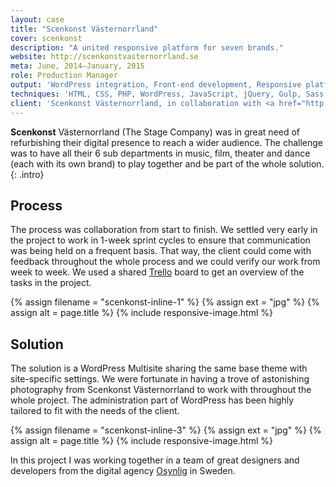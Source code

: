 ```yaml
---
layout: case
title: "Scenkonst Västernorrland"
cover: scenkonst
description: "A united responsive platform for seven brands."
website: http://scenkonstvasternorrland.se
meta: June, 2014–January, 2015
role: Production Manager
output: 'WordPress integration, Front-end development, Responsive platform'
techniques: 'HTML, CSS, PHP, WordPress, JavaScript, jQuery, Gulp, Sass'
client: 'Scenkonst Västernorrland, in collaboration with <a href="http://osynlig.se/">Osynlig</a>'
---
```


**Scenkonst** Västernorrland (The Stage Company) was in great need of refurbishing their digital presence to reach a wider audience. The challenge was to have all their 6 sub departments in music, film, theater and dance (each with its own brand) to play together and be part of the whole solution.
{: .intro}

## Process
The process was collaboration from start to finish. We settled very early in the project to work in 1-week sprint cycles to ensure that communication was being held on a frequent basis. That way, the client could come with feedback throughout the whole process and we could verify our work from week to week. We used a shared [Trello] board to get an overview of the tasks in the project.

{% assign filename =  "scenkonst-inline-1" %}
{% assign ext = "jpg" %}
{% assign alt = page.title %}
{% include responsive-image.html %}

## Solution
The solution is a WordPress Multisite sharing the same base theme with site-specific settings. We were fortunate in having a trove of astonishing photography from Scenkonst Västernorrland to work with throughout the whole project. The administration part of WordPress has been highly tailored to fit with the needs of the client.

{% assign filename =  "scenkonst-inline-3" %}
{% assign ext = "jpg" %}
{% assign alt = page.title %}
{% include responsive-image.html %}

In this project I was working together in a team of great designers and developers from the digital agency [Osynlig] in Sweden.

[Trello]: https://trello.com/
[Osynlig]: http://osynlig.com
